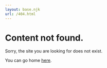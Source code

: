 ```yaml
---
layout: base.njk
url: /404.html
---
```


# Content not found.

Sorry, the site you are looking for does not exist.

You can go home [here](/).
